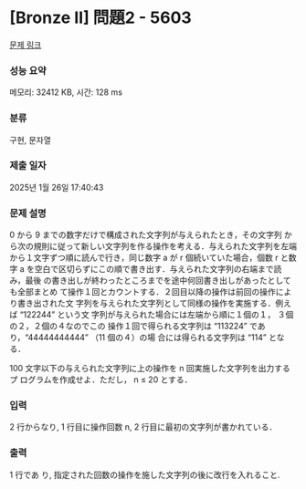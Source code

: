 # [Bronze II] 問題2 - 5603 

[문제 링크](https://www.acmicpc.net/problem/5603) 

### 성능 요약

메모리: 32412 KB, 시간: 128 ms

### 분류

구현, 문자열

### 제출 일자

2025년 1월 26일 17:40:43

### 문제 설명

<p>0 から 9 までの数字だけで構成された文字列が与えられたとき，その文字列 から次の規則に従って新しい文字列を作る操作を考える．与えられた文字列を左端 から１文字ずつ順に読んで行き，同じ数字 a が r 個続いていた場合，個数 r と数字 a を空白で区切らずにこの順で書き出す．与えられた文字列の右端まで読み，最後 の書き出しが終わったところまでを途中何回書き出しがあったとしても全部まとめ て操作１回とカウントする．２回目以降の操作は前回の操作により書き出された文 字列を与えられた文字列として同様の操作を実施する．例えば “122244” という文 字列が与えられた場合には左端から順に１個の１， ３個の２，２個の４なのでこの 操作１回で得られる文字列は “113224” であり，“44444444444” （11 個の４）の場 合には得られる文字列は “114” となる．</p>

<p>100 文字以下の与えられた文字列に上の操作を n 回実施した文字列を出力するプ ログラムを作成せよ．ただし， n ≤ 20 とする．</p>

### 입력 

 <p>2 行からなり, 1 行目に操作回数 n, 2 行目に最初の文字列が書かれている．</p>

### 출력 

 <p>1 行であ り, 指定された回数の操作を施した文字列の後に改行を入れること.</p>

